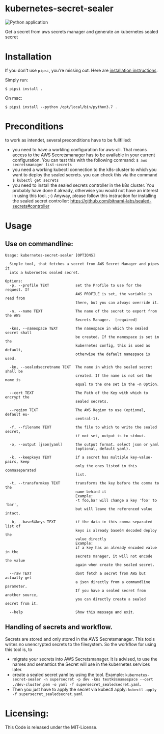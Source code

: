 # kubernetes-secret-sealer

![Python application](https://github.com/edithcare/kubernetes-secret-sealer/workflows/Python%20application/badge.svg)

Get a secret from aws secrets manager and generate an kubernetes sealed secret


# Installation

If you don't use `pipsi`, you're missing out.
Here are [installation instructions](https://github.com/mitsuhiko/pipsi#readme).

Simply run:

    $ pipsi install .

On mac:

    $ pipsi install --python /opt/local/bin/python3.7 .


# Preconditions

to work as intendet, several preconditions have to be fullfilled:
* you need to have a workling configuration for aws-cli. That means access to the AWS Secretsmanager has to be available in your current configuration. You can test this with the following command: ```$ aws secretsmanager list-secrets```
* you need a working kubectl connection to the k8s-cluster to which you want to deploy the sealed secrets. you can check this via the command ```$ kubectl get secrets```
* you need to install the sealed secrets controller in the k8s cluster. You probably have done it already, otherwise you would not have an interest in using this tool. ;-) Anyway, please follow this instruction for installing the sealed secret controller: https://github.com/bitnami-labs/sealed-secrets#controller

# Usage

## Use on commandline:

```
Usage: kubernetes-secret-sealer [OPTIONS]

  Simple tool, that fetches a secret from AWS Secret Manager and pipes it
  into a kubernetes sealed secret.

Options:
  -p, --profile TEXT            set the Profile to use for the request. If
                                AWS_PROFILE is set, the variable is read from
                                there, but you can always override it.

  -n, --name TEXT               The name of the secret to export from the AWS
                                Secrets Manager.  [required]

  -kns, --namespace TEXT        The namespace in which the sealed secret shall
                                be created. If the namespace is set in the
                                kubernetes config, this is used as default,
                                otherwise the default namespace is used.

  -kn, --sealedsecretname TEXT  The name in which the sealed secret shall be
                                created. If the name is not set the name is
                                equal to the one set in the -n Option.

  --cert TEXT                   The Path of the Key with which to encrypt the
                                sealed secrets.

  --region TEXT                 The AWS Region to use (optional, default eu-
                                central-1).

  -f, --filename TEXT           the file to which to write the sealed secret,
                                if not set, output is to stdout.

  -o, --output [json|yaml]      the output format. select json or yaml
                                (optional, default yaml).

  -k, --keepkeys TEXT           if a secret has multiple key-value-pairs, keep
                                only the ones listed in this commaseparated
                                list.

  -t, --transformkey TEXT       transforms the key before the comma to the
                                name behind it
                                Example:
                                -t foo,bar will change a key 'foo' to 'bar',
                                but will leave the referenced value intact.

  -b, --base64keys TEXT         if the data in this comma separated list of
                                keys is already base64 decoded deploy the
                                value directly
                                Example:
                                if a key has an already encoded value in the
                                secrets manager, it will not encode the value
                                again when create the sealed secret.

  --raw TEXT                    dont fetch a secret from AWS but actually get
                                a json directly from a commandline parameter.
                                If you have a sealed secret from another source,
                                you can directly create a sealed secret from it.

  --help                        Show this message and exit.

```


## Handling of secrets and workflow.

Secrets are stored and only stored in the AWS Secretsmanager. This tools writes no unencrypted secrets to the filesystem. So the workflow for using this tool is, to 
- migrate your secrets into AWS Secretsmanager. It is advised, to use the names and semantics the Secret will use in the kubernetes services later.
- create a sealed secret yaml by using the tool. Example:
```kubernetes-secret-sealer -n supersecret -p dev -kns testk8snamespace --cert ./dev-cluster.pem -o yaml -f supersecret_sealedsecret.yaml```. 
- Then you just have to apply the secret via kubectl apply: ```kubectl apply -f supersecret_sealedsecret.yaml```

# Licensing:

This Code is released under the MIT-License.
